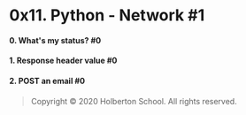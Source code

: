 # 0x11. Python - Network #1
#### 0. What's my status? #0
#### 1. Response header value #0
#### 2. POST an email #0
#### 
#### 
#### 
#### 
#### 
#### 
#### 
#### 
> Copyright © 2020 Holberton School. All rights reserved.
